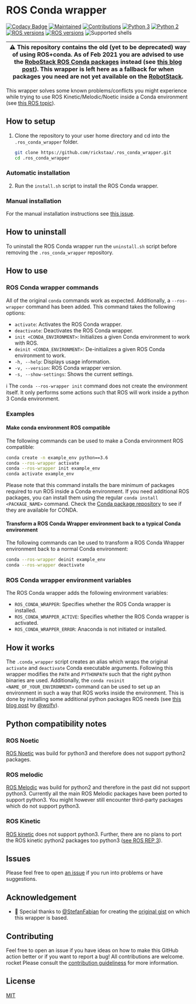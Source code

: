 # ROS Conda wrapper

[![Codacy Badge](https://app.codacy.com/project/badge/Grade/6e8ab010990d4363bfe079944bfe16e4)](https://www.codacy.com/gh/rickstaa/.ros_conda_wrapper/dashboard?utm_source=github.com&utm_medium=referral&utm_content=rickstaa/.ros_conda_wrapper&utm_campaign=Badge_Grade)
[![Maintained](https://img.shields.io/badge/Maintained%3F-yes-green)](https://github.com/rickstaa/ros_conda_wrapper/pulse)
[![Contributions](https://img.shields.io/badge/contributions-welcome-orange.svg)](contributing.md)
[![Python 3](https://img.shields.io/badge/python%203-3.7%20%7C%203.6%20%7C%203.5-green.svg)](https://www.python.org/)
[![Python 2](https://img.shields.io/badge/python%202-2.7%20%7C%202.6%20%7C%202.5-brightgreen.svg)](https://www.python.org/)
[![ROS versions](https://img.shields.io/badge/conda%20versions-all-brightgreen)](https://docs.conda.io)
[![ROS versions](https://img.shields.io/badge/ROS%20versions-Kinetic%20%7C%20Melodic%20%7C%20Noetic-brightgreen)](https://wiki.ros.org)
![Supported shells](https://img.shields.io/badge/Supported%20shells-bash-blue)

| :warning: This repository contains the old (yet to be deprecated) way of using ROS+conda. As of Feb 2021 you are advised to use the [RoboStack ROS Conda packages](https://github.com/RoboStack) instead (see [this blog post](https://medium.com/robostack/cross-platform-conda-packages-for-ros-fa1974fd1de3)). This wrapper is left here as a fallback for when packages you need are not yet available on the [RobotStack](https://github.com/RoboStack). |
|------------------------------------------------------------------------------------------------------------------------------------------------------------------------------------------------------------------------------------------------------------------------------------------------------------------------------------------------------------------------------------------------------------------|

This wrapper solves some known problems/conflicts you might experience while trying to use ROS Kinetic/Melodic/Noetic inside a Conda environment
(see [this ROS topic](https://answers.ros.org/question/256886/conflict-anaconda-vs-ros-catking_pkg-not-found/)).

## How to setup

1.  Clone the repository to your user home directory and cd into the `.ros_conda_wrapper` folder.

    ```bash
    git clone https://github.com/rickstaa/.ros_conda_wrapper.git
    cd .ros_conda_wrapper
    ```

### Automatic installation

2.  Run the `install.sh` script to install the ROS Conda wrapper.

### Manual installation

For the manual installation instructions see [this issue](https://github.com/rickstaa/.ros_conda_wrapper/issues/14).

## How to uninstall

To uninstall the ROS Conda wrapper run the `uninstall.sh` script before removing the `.ros_conda_wrapper` repository.

## How to use

### ROS Conda wrapper commands

All of the original `conda` commands work as expected. Additionally, a `--ros-wrapper`
command has been added. This command takes the following options:

-   `activate`: Activates the ROS Conda wrapper.
-   `deactivate`: Deactivates the ROS Conda wrapper.
-   `init <CONDA_ENVIRONMENT>`: Initializes a given Conda environment to work with ROS.
-   `deinit <CONDA_ENVIRONMENT>`: De-initializes a given ROS Conda environment to work.
-   `-h, --help`: Displays usage information.
-   `-v, --version`: ROS Conda wrapper version.
-   `-s, --show-settings`: Shows the current settings.

:information_source: The `conda --ros-wrapper init` command does not create the environment itself. It only performs some actions such that ROS will work inside a python 3 Conda environment.

### Examples

#### Make conda environment ROS compatible

The following commands can be used to make a Conda environment ROS compatible:

```bash
conda create -n example_env python==3.6
conda --ros-wrapper activate
conda --ros-wrapper init example_env
conda activate example_env
```

Please note that this command installs the bare minimum of packages required to run ROS inside a Conda environment. If you need additional ROS packages, you can install them using the regular `conda install <PACKAGE_NAME>` command. Check the [Conda package repository](https://anaconda.org/search?q=conda-forge) to see if they are available for CONDA.

#### Transform a ROS Conda Wrapper environment back to a typical Conda environment

The following commands can be used to transform a ROS Conda Wrapper environment back to a normal Conda environment:

```bash
conda --ros-wrapper deinit example_env
conda --ros-wrapper deactivate
```

### ROS Conda wrapper environment variables

The ROS Conda wrapper adds the following environment variables:

-   `ROS_CONDA_WRAPPER`: Specifies whether the ROS Conda wrapper is installed.
-   `ROS_CONDA_WRAPPER_ACTIVE`: Specifies whether the ROS Conda wrapper is activated.
-   `ROS_CONDA_WRAPPER_ERROR`: Anaconda is not initiated or installed.

## How it works

The `.conda_wrapper` script creates an alias which wraps the original `activate` and `deactivate` Conda executable arguments. Following this wrapper modifies the `PATH` and `PYTHONPATH` such that the right python binaries are used. Additionally, the `conda rosinit <NAME_OF_YOUR_ENVIRONMENT>` command can be used to set up an environment in such a way that ROS works inside the environment. This is done by installing some additional python packages ROS needs (see [this blog post](https://medium.com/@wolfv/ros-on-conda-forge-dca6827ac4b6) by [@wolfv](https://github.com/wolfv)).

## Python compatibility notes

### ROS Noetic

[ROS Noetic](https://wiki.ros.org/noetic) was build for python3 and therefore does not support python2 packages.

### ROS melodic

[ROS Melodic](https://wiki.ros.org/melodic) was build for python2 and therefore in the past did not support python3. Currently all the main ROS Melodic packages have been ported to support python3. You might however still encounter third-party packages which do not support python3.

### ROS Kinetic

[ROS kinetic](https://wiki.ros.org/kinetic) does not support python3. Further, there are no plans to port the ROS kinetic python2 packages too python3 ([see ROS REP 3](https://www.ros.org/reps/rep-0003.html)).

## Issues

Please feel free to open [an issue](https://github.com/rickstaa/.ros_conda_wrapper/issues) if you run into problems or have suggestions.

## Acknowledgement

-   :rocket: Special thanks to [@StefanFabian](https://github.com/StefanFabian) for creating the [original gist](https://gist.github.com/StefanFabian/17fa715e783cd2be6a32cd5bbb98acd9) on which this wrapper is based.

## Contributing

Feel free to open an issue if you have ideas on how to make this GitHub action better or if you want to report a bug! All contributions are welcome. rocket Please consult the [contribution guideliness](contributing.md) for more information.

## License

[MIT](LICENSE)
